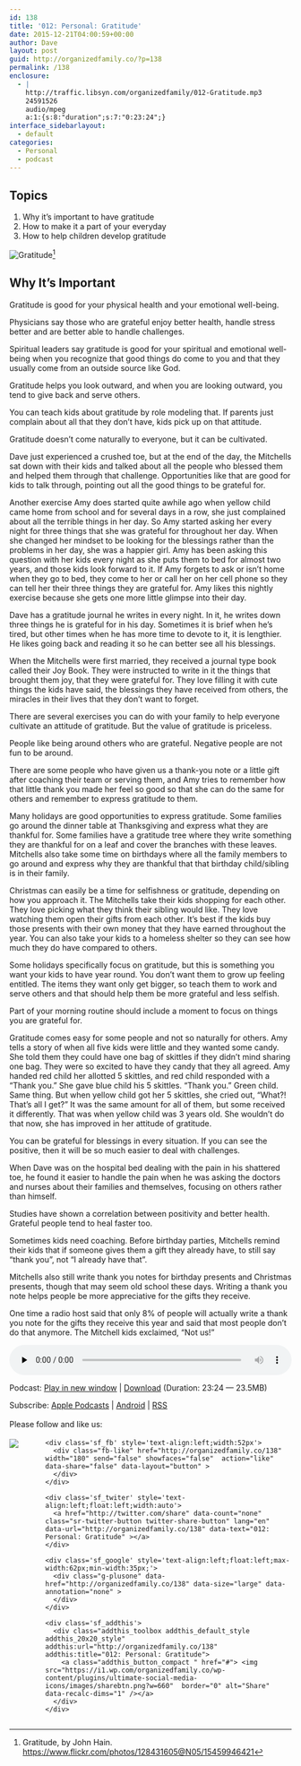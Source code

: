 ```yaml
---
id: 138
title: '012: Personal: Gratitude'
date: 2015-12-21T04:00:59+00:00
author: Dave
layout: post
guid: http://organizedfamily.co/?p=138
permalink: /138
enclosure:
  - |
    http://traffic.libsyn.com/organizedfamily/012-Gratitude.mp3
    24591526
    audio/mpeg
    a:1:{s:8:"duration";s:7:"0:23:24";}
interface_sidebarlayout:
  - default
categories:
  - Personal
  - podcast
---
```

## Topics

  1. Why it&#8217;s important to have gratitude
  2. How to make it a part of your everyday
  3. How to help children develop gratitude

<img src="https://i0.wp.com/organizedfamily.co/wp-content/uploads/2015/12/gratitude.jpg?w=660" alt="Gratitude" data-recalc-dims="1" />[^1] 

## Why It&#8217;s Important

Gratitude is good for your physical health and your emotional well-being.

Physicians say those who are grateful enjoy better health, handle stress better and are better able to handle challenges.

Spiritual leaders say gratitude is good for your spiritual and emotional well-being when you recognize that good things do come to you and that they usually come from an outside source like God.

Gratitude helps you look outward, and when you are looking outward, you tend to give back and serve others.

You can teach kids about gratitude by role modeling that. If parents just complain about all that they don&#8217;t have, kids pick up on that attitude.

Gratitude doesn&#8217;t come naturally to everyone, but it can be cultivated.

Dave just experienced a crushed toe, but at the end of the day, the Mitchells sat down with their kids and talked about all the people who blessed them and helped them through that challenge. Opportunities like that are good for kids to talk through, pointing out all the good things to be grateful for.

Another exercise Amy does started quite awhile ago when yellow child came home from school and for several days in a row, she just complained about all the terrible things in her day. So Amy started asking her every night for three things that she was grateful for throughout her day. When she changed her mindset to be looking for the blessings rather than the problems in her day, she was a happier girl. Amy has been asking this question with her kids every night as she puts them to bed for almost two years, and those kids look forward to it. If Amy forgets to ask or isn&#8217;t home when they go to bed, they come to her or call her on her cell phone so they can tell her their three things they are grateful for. Amy likes this nightly exercise because she gets one more little glimpse into their day.

Dave has a gratitude journal he writes in every night. In it, he writes down three things he is grateful for in his day. Sometimes it is brief when he&#8217;s tired, but other times when he has more time to devote to it, it is lengthier. He likes going back and reading it so he can better see all his blessings.

When the Mitchells were first married, they received a journal type book called their Joy Book. They were instructed to write in it the things that brought them joy, that they were grateful for. They love filling it with cute things the kids have said, the blessings they have received from others, the miracles in their lives that they don&#8217;t want to forget.

There are several exercises you can do with your family to help everyone cultivate an attitude of gratitude. But the value of gratitude is priceless.

People like being around others who are grateful. Negative people are not fun to be around.

There are some people who have given us a thank-you note or a little gift after coaching their team or serving them, and Amy tries to remember how that little thank you made her feel so good so that she can do the same for others and remember to express gratitude to them.

Many holidays are good opportunities to express gratitude. Some families go around the dinner table at Thanksgiving and express what they are thankful for. Some families have a gratitude tree where they write something they are thankful for on a leaf and cover the branches with these leaves. Mitchells also take some time on birthdays where all the family members to go around and express why they are thankful that that birthday child/sibling is in their family.

Christmas can easily be a time for selfishness or gratitude, depending on how you approach it. The Mitchells take their kids shopping for each other. They love picking what they think their sibling would like. They love watching them open their gifts from each other. It&#8217;s best if the kids buy those presents with their own money that they have earned throughout the year. You can also take your kids to a homeless shelter so they can see how much they do have compared to others.

Some holidays specifically focus on gratitude, but this is something you want your kids to have year round. You don&#8217;t want them to grow up feeling entitled. The items they want only get bigger, so teach them to work and serve others and that should help them be more grateful and less selfish.

Part of your morning routine should include a moment to focus on things you are grateful for.

Gratitude comes easy for some people and not so naturally for others. Amy tells a story of when all five kids were little and they wanted some candy. She told them they could have one bag of skittles if they didn&#8217;t mind sharing one bag. They were so excited to have they candy that they all agreed. Amy handed red child her allotted 5 skittles, and red child responded with a &#8220;Thank you.&#8221; She gave blue child his 5 skittles. &#8220;Thank you.&#8221; Green child. Same thing. But when yellow child got her 5 skittles, she cried out, &#8220;What?! That&#8217;s all I get?&#8221; It was the same amount for all of them, but some received it differently. That was when yellow child was 3 years old. She wouldn&#8217;t do that now, she has improved in her attitude of gratitude.

You can be grateful for blessings in every situation. If you can see the positive, then it will be so much easier to deal with challenges.

When Dave was on the hospital bed dealing with the pain in his shattered toe, he found it easier to handle the pain when he was asking the doctors and nurses about their families and themselves, focusing on others rather than himself.

Studies have shown a correlation between positivity and better health. Grateful people tend to heal faster too.

Sometimes kids need coaching. Before birthday parties, Mitchells remind their kids that if someone gives them a gift they already have, to still say &#8220;thank you&#8221;, not &#8220;I already have that&#8221;.

Mitchells also still write thank you notes for birthday presents and Christmas presents, though that may seem old school these days. Writing a thank you note helps people be more appreciative for the gifts they receive.

One time a radio host said that only 8% of people will actually write a thank you note for the gifts they receive this year and said that most people don&#8217;t do that anymore. The Mitchell kids exclaimed, &#8220;Not us!&#8221;

[^1]:    
    Gratitude, by John Hain. https://www.flickr.com/photos/128431605@N05/15459946421

<div class="powerpress_player" id="powerpress_player_5333">
  <audio class="wp-audio-shortcode" id="audio-138-13" preload="none" style="width: 100%;" controls="controls"><source type="audio/mpeg" src="http://traffic.libsyn.com/organizedfamily/012-Gratitude.mp3?_=13" /><a href="http://traffic.libsyn.com/organizedfamily/012-Gratitude.mp3">http://traffic.libsyn.com/organizedfamily/012-Gratitude.mp3</a></audio>
</div>

<p class="powerpress_links powerpress_links_mp3">
  Podcast: <a href="http://traffic.libsyn.com/organizedfamily/012-Gratitude.mp3" class="powerpress_link_pinw" target="_blank" title="Play in new window" onclick="return powerpress_pinw('http://organizedfamily.co/?powerpress_pinw=138-podcast');" rel="nofollow">Play in new window</a> | <a href="http://traffic.libsyn.com/organizedfamily/012-Gratitude.mp3" class="powerpress_link_d" title="Download" rel="nofollow" download="012-Gratitude.mp3">Download</a> (Duration: 23:24 &#8212; 23.5MB)
</p>

<p class="powerpress_links powerpress_subscribe_links">
  Subscribe: <a href="https://itunes.apple.com/us/podcast/organized-family/id1047979605?mt=2&ls=1#episodeGuid=http%3A%2F%2Forganizedfamily.co%2F%3Fp%3D138" class="powerpress_link_subscribe powerpress_link_subscribe_itunes" title="Subscribe on Apple Podcasts" rel="nofollow">Apple Podcasts</a> | <a href="http://subscribeonandroid.com/organizedfamily.co/feed/podcast" class="powerpress_link_subscribe powerpress_link_subscribe_android" title="Subscribe on Android" rel="nofollow">Android</a> | <a href="http://organizedfamily.co/feed/podcast" class="powerpress_link_subscribe powerpress_link_subscribe_rss" title="Subscribe via RSS" rel="nofollow">RSS</a>
</p>

<div class='sfsi_Sicons' style='width: 100%; display: inline-block; vertical-align: middle; text-align:left'>
  <div style='margin:0px 8px 0px 0px; line-height: 24px'>
    <span>Please follow and like us:</span>
  </div>
  
  <div class='sfsi_socialwpr'>
    <div class='sf_subscrbe' style='text-align:left;float:left;width:64px'>
      <a href="http://www.specificfeeds.com/widget/emailsubscribe/MTc5ODgx/OA==/" target="_blank"><img src="https://i2.wp.com/organizedfamily.co/wp-content/plugins/ultimate-social-media-icons/images/follow_subscribe.png?w=660" data-recalc-dims="1" /></a>
    </div>
    
    <div class='sf_fb' style='text-align:left;width:52px'>
      <div class="fb-like" href="http://organizedfamily.co/138" width="180" send="false" showfaces="false"  action="like" data-share="false" data-layout="button" >
      </div>
    </div>
    
    <div class='sf_twiter' style='text-align:left;float:left;width:auto'>
      <a href="http://twitter.com/share" data-count="none" class="sr-twitter-button twitter-share-button" lang="en" data-url="http://organizedfamily.co/138" data-text="012: Personal: Gratitude" ></a>
    </div>
    
    <div class='sf_google' style='text-align:left;float:left;max-width:62px;min-width:35px;'>
      <div class="g-plusone" data-href="http://organizedfamily.co/138" data-size="large" data-annotation="none" >
      </div>
    </div>
    
    <div class='sf_addthis'>
      <div class="addthis_toolbox addthis_default_style addthis_20x20_style" addthis:url="http://organizedfamily.co/138" addthis:title="012: Personal: Gratitude">
        <a class="addthis_button_compact " href="#"> <img src="https://i1.wp.com/organizedfamily.co/wp-content/plugins/ultimate-social-media-icons/images/sharebtn.png?w=660"  border="0" alt="Share" data-recalc-dims="1" /></a>
      </div>
    </div>
  </div>
</div>